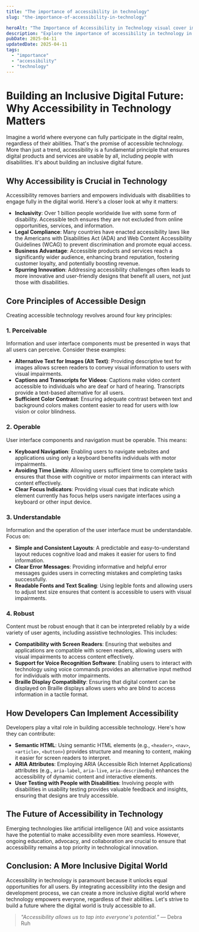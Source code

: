 ```yaml
---
title: "The importance of accessibility in technology"
slug: "the-importance-of-accessibility-in-technology"

heroAlt: "The Importance of Accessibility in Technology visual cover image"
description: "Explore the importance of accessibility in technology in this detailed guide, offering insights, strategies, and practical tips to enhance your understanding and application of the topic."
pubDate: 2025-04-11
updatedDate: 2025-04-11
tags:
  - "importance"
  - "accessibility"
  - "technology"
---
```


# Building an Inclusive Digital Future: Why Accessibility in Technology Matters

Imagine a world where everyone can fully participate in the digital realm, regardless of their abilities. That's the promise of accessible technology. More than just a trend, accessibility is a fundamental principle that ensures digital products and services are usable by all, including people with disabilities. It's about building an inclusive digital future.

## Why Accessibility is Crucial in Technology

Accessibility removes barriers and empowers individuals with disabilities to engage fully in the digital world. Here's a closer look at why it matters:

- **Inclusivity**: Over 1 billion people worldwide live with some form of disability. Accessible tech ensures they are not excluded from online opportunities, services, and information.
- **Legal Compliance**: Many countries have enacted accessibility laws like the Americans with Disabilities Act (ADA) and Web Content Accessibility Guidelines (WCAG) to prevent discrimination and promote equal access.
- **Business Advantage**: Accessible products and services reach a significantly wider audience, enhancing brand reputation, fostering customer loyalty, and potentially boosting revenue.
- **Spurring Innovation**: Addressing accessibility challenges often leads to more innovative and user-friendly designs that benefit all users, not just those with disabilities.

## Core Principles of Accessible Design

Creating accessible technology revolves around four key principles:

### 1. Perceivable

Information and user interface components must be presented in ways that all users can perceive. Consider these examples:

- **Alternative Text for Images (Alt Text)**: Providing descriptive text for images allows screen readers to convey visual information to users with visual impairments.
- **Captions and Transcripts for Videos**: Captions make video content accessible to individuals who are deaf or hard of hearing. Transcripts provide a text-based alternative for all users.
- **Sufficient Color Contrast**: Ensuring adequate contrast between text and background colors makes content easier to read for users with low vision or color blindness.

### 2. Operable

User interface components and navigation must be operable. This means:

- **Keyboard Navigation**: Enabling users to navigate websites and applications using only a keyboard benefits individuals with motor impairments.
- **Avoiding Time Limits**: Allowing users sufficient time to complete tasks ensures that those with cognitive or motor impairments can interact with content effectively.
- **Clear Focus Indicators**: Providing visual cues that indicate which element currently has focus helps users navigate interfaces using a keyboard or other input device.

### 3. Understandable

Information and the operation of the user interface must be understandable. Focus on:

- **Simple and Consistent Layouts**: A predictable and easy-to-understand layout reduces cognitive load and makes it easier for users to find information.
- **Clear Error Messages**: Providing informative and helpful error messages guides users in correcting mistakes and completing tasks successfully.
- **Readable Fonts and Text Scaling**: Using legible fonts and allowing users to adjust text size ensures that content is accessible to users with visual impairments.

### 4. Robust

Content must be robust enough that it can be interpreted reliably by a wide variety of user agents, including assistive technologies. This includes:

- **Compatibility with Screen Readers**: Ensuring that websites and applications are compatible with screen readers, allowing users with visual impairments to access content effectively.
- **Support for Voice Recognition Software**: Enabling users to interact with technology using voice commands provides an alternative input method for individuals with motor impairments.
- **Braille Display Compatibility**: Ensuring that digital content can be displayed on Braille displays allows users who are blind to access information in a tactile format.

## How Developers Can Implement Accessibility

Developers play a vital role in building accessible technology. Here's how they can contribute:

- **Semantic HTML**: Using semantic HTML elements (e.g., `<header>`, `<nav>`, `<article>`, `<button>`) provides structure and meaning to content, making it easier for screen readers to interpret.
- **ARIA Attributes**: Employing ARIA (Accessible Rich Internet Applications) attributes (e.g., `aria-label`, `aria-live`, `aria-describedby`) enhances the accessibility of dynamic content and interactive elements.
- **User Testing with People with Disabilities**: Involving people with disabilities in usability testing provides valuable feedback and insights, ensuring that designs are truly accessible.

## The Future of Accessibility in Technology

Emerging technologies like artificial intelligence (AI) and voice assistants have the potential to make accessibility even more seamless. However, ongoing education, advocacy, and collaboration are crucial to ensure that accessibility remains a top priority in technological innovation.

## Conclusion: A More Inclusive Digital World

Accessibility in technology is paramount because it unlocks equal opportunities for all users. By integrating accessibility into the design and development process, we can create a more inclusive digital world where technology empowers everyone, regardless of their abilities. Let's strive to build a future where the digital world is truly accessible to all.

> _"Accessibility allows us to tap into everyone's potential."_ — Debra Ruh
